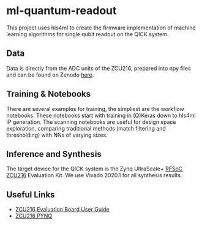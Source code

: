 # ml-quantum-readout

This project uses hls4ml to create the firmware implementation of machine learning algorithms for single qubit readout on the QICK system.

## Data

Data is directly from the ADC units of the ZCU216, prepared into npy files and can be found on Zenodo [here](https://zenodo.org/records/14427490).

## Training & Notebooks

There are several examples for training, the simpliest are the workflow notebooks. These notebooks start with training in (Q)Keras down to hls4ml IP generation. The scanning notebooks are useful for design space exploration, comparing traditional methods (match filtering and thresholding) with NNs of varying sizes.

## Inference and Synthesis

The target device for the QICK system is the Zynq UltraScale+ [RFSoC ZCU216](https://www.xilinx.com/products/boards-and-kits/zcu216.html) Evaluation Kit. We use Vivado 2020.1 for all synthesis results.
<!-- 
```bash
cd inference 
python convert.py -c <framework>/<config>.yml
``` -->

## Useful Links

* [ZCU216 Evaluation Board User Guide](https://docs.xilinx.com/v/u/en-US/ug1390-zcu216-eval-bd)
* [ZCU216 PYNQ](https://github.com/sarafs1926/ZCU216-PYNQ)
